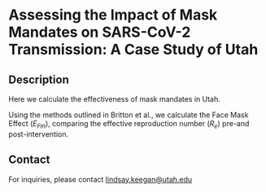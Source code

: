 # Assessing the Impact of Mask Mandates on SARS-CoV-2 Transmission: A Case Study of Utah

## Description
Here we calculate the effectiveness of mask mandates in Utah. 

Using the methods outlined in Britton et al., we calculate the Face Mask Effect ($E_{Fm}$), comparing the effective reproduction number ($R_e$) pre-and post-intervention. 


## Contact
For inquiries, please contact lindsay.keegan@utah.edu
